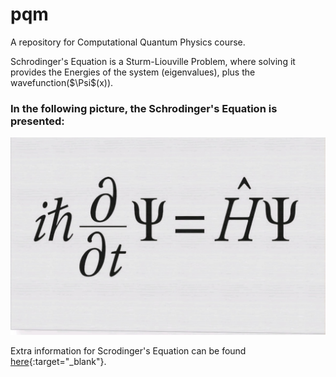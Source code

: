 # pqm
A repository for Computational Quantum Physics course.

<p>Schrodinger's Equation is a Sturm-Liouville Problem, where solving it provides the Energies of the system (eigenvalues), plus the wavefunction($\Psi$(x)). </p>

### In the following picture, the Schrodinger's Equation is presented:

![tunneleffect](schrod.jpg)

Extra information for Scrodinger's Equation can be found [here](https://en.wikipedia.org/wiki/Schr%C3%B6dinger_equation){:target="_blank"}.
